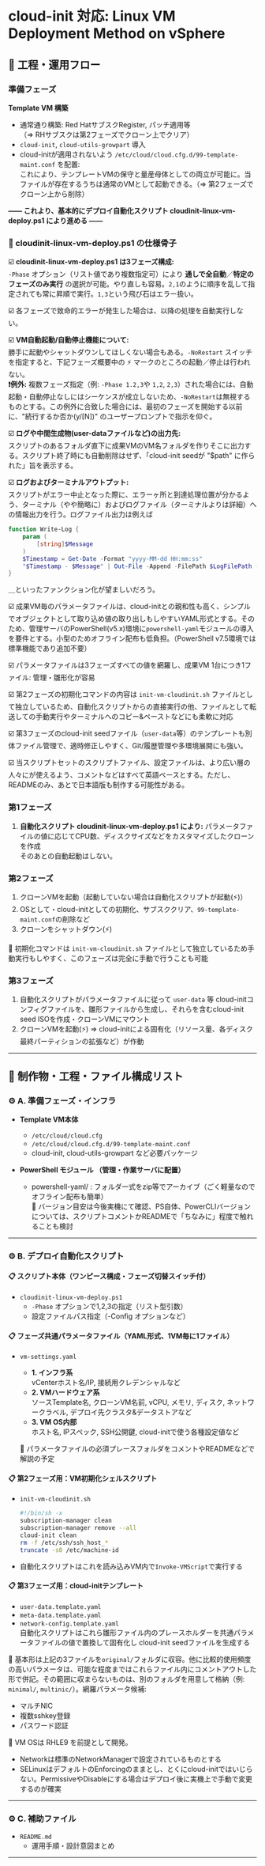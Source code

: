 # cloud-init 対応: Linux VM Deployment Method on vSphere

## 🚀 工程・運用フロー  

### 準備フェーズ
**Template VM 構築**

- 通常通り構築: Red HatサブスクRegister, パッチ適用等  
  （⇒ RHサブスクは第2フェーズでクローン上でクリア）
- `cloud-init`, `cloud-utils-growpart` 導入
- cloud-initが適用されないよう `/etc/cloud/cloud.cfg.d/99-template-maint.conf` を配置:  
  これにより、テンプレートVMの保守と量産母体としての両立が可能に。当ファイルが存在するうちは通常のVMとして起動できる。（⇒ 第2フェーズでクローン上から削除）

**—— これより、基本的にデプロイ自動化スクリプト cloudinit-linux-vm-deploy.ps1 により進める ——**  

### 🎯 cloudinit-linux-vm-deploy.ps1 の仕様骨子

☑️ **cloudinit-linux-vm-deploy.ps1 は3フェーズ構成:**  
`-Phase` オプション（リスト値であり複数指定可）により **通しで全自動**／**特定のフェーズのみ実行** の選択が可能。やり直しも容易。`2,1`のように順序を乱して指定されても常に昇順で実行。`1,3`という飛び石はエラー扱い。

☑️ 各フェーズで致命的エラーが発生した場合は、以降の処理を自動実行しない。

☑️ **VM自動起動/自動停止機能について:**  
勝手に起動やシャットダウンしてほしくない場合もある。`-NoRestart` スイッチを指定すると、下記フェーズ概要中の ⚡ マークのところの起動／停止は行われない。  
**❗例外:** 複数フェーズ指定（例: `-Phase 1.2,3`や `1,2`, `2,3`）された場合には、自動起動・自動停止なしにはシーケンスが成立しないため、`-NoRestart`は無視するものとする。この例外に合致した場合には、最初のフェーズを開始する以前に、"続行するか否か(y/[N])" のユーザープロンプトで指示を仰ぐ。

☑️ **ログや中間生成物(user-dataファイルなど)の出力先:**  
スクリプトのあるフォルダ直下に成果VMのVM名フォルダを作りそこに出力する。スクリプト終了時にも自動削除はせず、「cloud-init seedが "$path" に作られた」旨を表示する。

☑️ **ログおよびターミナルアウトプット:**  
スクリプトがエラー中止となった際に、エラーヶ所と到達処理位置が分かるよう、ターミナル（やや簡略に）およびログファイル（ターミナルよりは詳細）への情報出力を行う。ログファイル出力は例えば  
```powershell
function Write-Log {
    param (
        [string]$Message
    )
    $Timestamp = Get-Date -Format "yyyy-MM-dd HH:mm:ss"
    "$Timestamp - $Message" | Out-File -Append -FilePath $LogFilePath -Encoding UTF8
}
```
＿といったファンクション化が望ましいだろう。

☑️ 成果VM毎のパラメータファイルは、cloud-initとの親和性も高く、シンプルでオブジェクトとして取り込め値の取り出しもしやすいYAML形式とする。そのため、管理サーバのPowerShell(v5.x)環境に`powershell-yaml`モジュールの導入を要件とする。小型のためオフライン配布も低負担。（PowerShell v7.5環境では標準機能であり追加不要）

☑️ パラメータファイルは3フェーズすべての値を網羅し、成果VM 1台につき1ファイル: 管理・雛形化が容易

☑️ 第2フェーズの初期化コマンドの内容は `init-vm-cloudinit.sh` ファイルとして独立しているため、自動化スクリプトからの直接実行の他、ファイルとして転送しての手動実行やターミナルへのコピー&ペーストなどにも柔軟に対応

☑️ 第3フェーズのcloud-init seedファイル（`user-data`等）のテンプレートも別体ファイル管理で、適時修正しやすく、Git/履歴管理や多環境展開にも強い。

☑️ 当スクリプトセットのスクリプトファイル、設定ファイルは、より広い層の人々にが使えるよう、コメントなどはすべて英語ベースとする。ただし、READMEのみ、あとで日本語版も制作する可能性がある。

### 第1フェーズ

1. **自動化スクリプト cloudinit-linux-vm-deploy.ps1 により:** パラメータファイルの値に応じてCPU数、ディスクサイズなどをカスタマイズしたクローンを作成  
   そのあとの自動起動はしない。

### 第2フェーズ

1. クローンVMを起動（起動していない場合は自動化スクリプトが起動(⚡)）
2. OSとして・cloud-initとしての初期化、サブスククリア、`99-template-maint.conf`の削除など
3. クローンをシャットダウン(⚡)

📍 初期化コマンドは `init-vm-cloudinit.sh` ファイルとして独立しているため手動実行もしやすく、このフェーズは完全に手動で行うことも可能

### 第3フェーズ

1. 自動化スクリプトがパラメータファイルに従って `user-data` 等 cloud-initコンフィグファイルを、雛形ファイルから生成し、それらを含むcloud-init seed ISOを作成・クローンVMにマウント
2. クローンVMを起動(⚡) ⇒ cloud-initによる固有化（リソース量、各ディスク最終パーティションの拡張など）が作動

---

## 🚀 制作物・工程・ファイル構成リスト

### ⚙️ A. 準備フェーズ・インフラ

- **Template VM本体**
    - `/etc/cloud/cloud.cfg`  
    - `/etc/cloud/cloud.cfg.d/99-template-maint.conf`  
    - cloud-init, cloud-utils-growpart など必要パッケージ

- **PowerShell モジュール （管理・作業サーバに配置）**
    - powershell-yaml/ : フォルダ一式をzip等でアーカイブ（ごく軽量なのでオフライン配布も簡単）  
      📌 バージョン目安は今後実機にて確認、PS自体、PowerCLIバージョンについては、スクリプトコメントかREADMEで「ちなみに」程度で触れることも検討

---

### ⚙️ B. デプロイ自動化スクリプト

#### 📋 スクリプト本体（ワンピース構成・フェーズ切替スイッチ付）
- `cloudinit-linux-vm-deploy.ps1`
    - `-Phase` オプションで1,2,3の指定（リスト型引数）
    - 設定ファイルパス指定（-Config オプションなど）

#### 📋 フェーズ共通パラメータファイル（YAML形式、1VM毎に1ファイル）
- `vm-settings.yaml`
   - **1. インフラ系**  
      vCenterホスト名/IP, 接続用クレデンシャルなど
   - **2. VMハードウェア系**  
      ソースTemplate名, クローンVM名前, vCPU, メモリ, ディスク, ネットワークラベル, デプロイ先クラスタ&データストアなど
   - **3. VM OS内部**  
      ホスト名, IPスペック, SSH公開鍵, cloud-initで使う各種設定値など  

    📌 パラメータファイルの必須プレースフォルダをコメントやREADMEなどで解説の予定

#### 📋 第2フェーズ用：VM初期化シェルスクリプト
- `init-vm-cloudinit.sh`
   ```bash
   #!/bin/sh -x
   subscription-manager clean
   subscription-manager remove --all
   cloud-init clean
   rm -f /etc/ssh/ssh_host_*
   truncate -s0 /etc/machine-id
   ```

- 自動化スクリプトはこれを読み込みVM内で`Invoke-VMScript`で実行する

#### 📋 第3フェーズ用：cloud-initテンプレート
- `user-data.template.yaml`
- `meta-data.template.yaml`
- `network-config.template.yaml`  
自動化スクリプトはこれら雛形ファイル内のプレースホルダーを共通パラメータファイルの値で置換して固有化し cloud-init seedファイルを生成する  

📌 基本形は上記の3ファイルを`original/`フォルダに収容。他に比較的使用頻度の高いパラメータは、可能な程度まではこれらファイル内にコメントアウトした形で併記。その範囲に収まらないものは、別のフォルダを用意して格納（例: `minimal/`, `multinic/`）。網羅パラメータ候補:  
- マルチNIC  
- 複数sshkey登録
- パスワード認証

📌 VM OSは RHLE9 を前提として開発。  
- Networkは標準のNetworkManagerで設定されているものとする
- SELinuxはデフォルトのEnforcingのままとし、とくにcloud-initではいじらない。PermissiveやDisableにする場合はデプロイ後に実機上で手動で変更するのが確実

---

### ⚙️ C. 補助ファイル

- `README.md`  
    - 運用手順・設計意図まとめ

---
